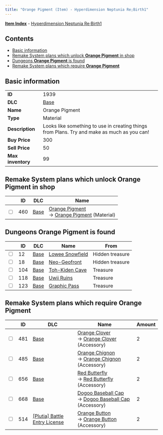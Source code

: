 ```yaml
---
title: "Orange Pigment (Item) - Hyperdimension Neptunia Re;Birth1"
---
```


[**Item Index**](/neptunia/rb1/item/index.html) - [Hyperdimension Neptunia Re;Birth1](/neptunia/rb1)

## Contents

- [Basic information](#basic-information)
- [Remake System plans which unlock **Orange Pigment** in shop](#remake-system-plans-which-unlock-orange-pigment-in-shop)
- [Dungeons **Orange Pigment** is found](#dungeons-orange-pigment-is-found)
- [Remake System plans which require **Orange Pigment**](#remake-system-plans-which-require-orange-pigment)

## Basic information

|   |   |
| -- | -- |
| **ID** | 1939 |
| **DLC** | [Base](/neptunia/rb1/dlc/1-base.html) |
| **Name** | Orange Pigment |
| **Type** | Material |
| **Description** | Looks like something to use in creating things from Plans. Try and make as much as you can! |
| **Buy Price** | 300 |
| **Sell Price** | 50 |
| **Max inventory** | 99 |

## Remake System plans which unlock **Orange Pigment** in shop

|    | ID | DLC | Name |
| -- | -- | --- | ---- |
| <input type="checkbox" id="rb1-remake-1-460" class="trackbox" /> | 460 | [Base](/neptunia/rb1/dlc/1-base.html) | [Orange Pigment](/neptunia/rb1/remake/1-460-orange-pigment.html)<br />→ [Orange Pigment](/neptunia/rb1/item/1-1939-orange-pigment.html) (Material) |

## Dungeons **Orange Pigment** is found

|    | ID | DLC | Name | From |
| -- | -- | --- | ---- | ---- |
| <input type="checkbox" id="rb1-dungeon-1-12" class="trackbox" /> | 12 | [Base](/neptunia/rb1/dlc/1-base.html) | [Lowee Snowfield](/neptunia/rb1/dungeon/1-12-lowee-snowfield.html) | Hidden treasure |
| <input type="checkbox" id="rb1-dungeon-1-18" class="trackbox" /> | 18 | [Base](/neptunia/rb1/dlc/1-base.html) | [Neo-Geofront](/neptunia/rb1/dungeon/1-18-neo-geofront.html) | Hidden treasure |
| <input type="checkbox" id="rb1-dungeon-1-104" class="trackbox" /> | 104 | [Base](/neptunia/rb1/dlc/1-base.html) | [Toh-Kiden Cave](/neptunia/rb1/dungeon/1-104-toh-kiden-cave.html) | Treasure |
| <input type="checkbox" id="rb1-dungeon-1-118" class="trackbox" /> | 118 | [Base](/neptunia/rb1/dlc/1-base.html) | [Uwii Ruins](/neptunia/rb1/dungeon/1-118-uwii-ruins.html) | Treasure |
| <input type="checkbox" id="rb1-dungeon-1-123" class="trackbox" /> | 123 | [Base](/neptunia/rb1/dlc/1-base.html) | [Graphic Pass](/neptunia/rb1/dungeon/1-123-graphic-pass.html) | Treasure |

## Remake System plans which require **Orange Pigment**

|    | ID | DLC | Name | Amount |
| -- | -- | --- | ---- | ------ |
| <input type="checkbox" id="rb1-remake-1-481" class="trackbox" /> | 481 | [Base](/neptunia/rb1/dlc/1-base.html) | [Orange Clover](/neptunia/rb1/remake/1-481-orange-clover.html)<br />→ [Orange Clover](/neptunia/rb1/item/1-3019-orange-clover.html) (Accessory) | 2 |
| <input type="checkbox" id="rb1-remake-1-485" class="trackbox" /> | 485 | [Base](/neptunia/rb1/dlc/1-base.html) | [Orange Chignon](/neptunia/rb1/remake/1-485-orange-chignon.html)<br />→ [Orange Chignon](/neptunia/rb1/item/1-3023-orange-chignon.html) (Accessory) | 2 |
| <input type="checkbox" id="rb1-remake-1-656" class="trackbox" /> | 656 | [Base](/neptunia/rb1/dlc/1-base.html) | [Red Butterfly](/neptunia/rb1/remake/1-656-red-butterfly.html)<br />→ [Red Butterfly](/neptunia/rb1/item/1-3278-red-butterfly.html) (Accessory) | 2 |
| <input type="checkbox" id="rb1-remake-1-668" class="trackbox" /> | 668 | [Base](/neptunia/rb1/dlc/1-base.html) | [Dogoo Baseball Cap](/neptunia/rb1/remake/1-668-dogoo-baseball-cap.html)<br />→ [Dogoo Baseball Cap](/neptunia/rb1/item/1-3298-dogoo-baseball-cap.html) (Accessory) | 2 |
| <input type="checkbox" id="rb1-remake-7-514" class="trackbox" /> | 514 | [[Plutia] Battle Entry License](/neptunia/rb1/dlc/7-plutia.html) | [Orange Button](/neptunia/rb1/remake/7-514-orange-button.html)<br />→ [Orange Button](/neptunia/rb1/item/7-3064-orange-button.html) (Accessory) | 2 |